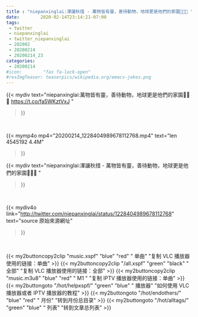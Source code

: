 ```yaml
---
title : "niepanxinglai:澤讓秋措 - 萬物皆有靈，善待動物，地球更是他們的家園🙏🙏🙏 "
date:        2020-02-14T23:14:21-07:00
tags:
 - twitter
 - niepanxinglai
 - twitter_niepanxinglai
 - 202002
 - 20200214
 - 20200214_23
categories:
 - 20200214
#icon:        "fas fa-lock-open"
#resImgTeaser: teaserpics/wikipedia.org/emacs-jokes.png
---
```


{{< mydiv text="niepanxinglai:萬物皆有靈，善待動物，地球更是他們的家園🙏🙏🙏 https://t.co/fa5WKztVxJ "
>}}
<br>


{{< mymp4o mp4="20200214_1228404989678112768.mp4"
text="len 4545192    4.4M"
>}}


{{< mydiv text="niepanxinglai:澤讓秋措 - 萬物皆有靈，善待動物，地球更是他們的家園🙏🙏🙏 "
>}}
<br>

{{< mydiv4o link="http://twitter.com/niepanxinglai/status/1228404989678112768"
text="source 原始來源網址"
>}}


<br>



{{< my2buttoncopy2clip "music.xspf"        "blue"   "red"    " 单曲"  "复制 VLC 播放器使用的链接：单曲" >}} {{< my2buttoncopy2clip "/all.xspf"         "green"  "black"  " 全部"  "复制 VLC 播放器使用的链接：全部" >}} {{< my2buttoncopy2clip "music.m3u8"        "blue"   "red"    " M1 "    "复制 IPTV 播放器使用的链接：单曲" >}} {{< my2buttongoto      "/hot/helpxspf/"    "green"  "blue"   " 播放器" "如何使用 VLC 播放器或者 IPTV 播放器的教程" >}} {{< my2buttongoto      "/hot/endothers/"   "blue"   "red"    " 月份"   "转到月份总目录" >}} {{< my2buttongoto      "/hot/alltags/"     "green"  "blue"   " 列表"   "转到文章总列表" >}} 
